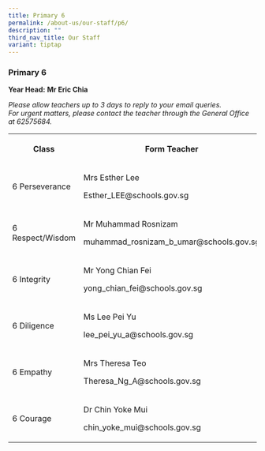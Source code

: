 ```yaml
---
title: Primary 6
permalink: /about-us/our-staff/p6/
description: ""
third_nav_title: Our Staff
variant: tiptap
---
```

<h3><strong>Primary 6</strong></h3>
<p><strong>Year Head:</strong>&nbsp;<strong>Mr Eric Chia</strong>
</p>
<p><em>Please allow teachers up to 3 days to reply to your email queries.</em>&nbsp;
<br><em>For urgent matters, please contact the teacher through the General Office at 62575684.</em>
</p>
<table style="minWidth: 75px">
<colgroup>
<col>
<col>
<col>
</colgroup>
<tbody>
<tr>
<th rowspan="1" colspan="1">
<p>Class</p>
</th>
<th rowspan="1" colspan="1">
<p>Form Teacher</p>
</th>
<th rowspan="1" colspan="1">
<p>Co-Form Teacher</p>
</th>
</tr>
<tr>
<td rowspan="1" colspan="1">
<p>6 Perseverance</p>
</td>
<td rowspan="1" colspan="1">
<p>Mrs Esther Lee</p>
<p><a rel="noopener noreferrer nofollow" target="_blank">Esther_LEE@schools.gov.sg</a>
</p>
</td>
<td rowspan="1" colspan="1">
<p>Ms Hee Chuan Min</p>
<p><a rel="noopener noreferrer nofollow" target="_blank">hee_chuan_min@schools.gov.sg</a>
</p>
</td>
</tr>
<tr>
<td rowspan="1" colspan="1">
<p>6 Respect/Wisdom</p>
</td>
<td rowspan="1" colspan="1">
<p>Mr Muhammad Rosnizam</p>
<p><a rel="noopener noreferrer nofollow" target="_blank">muhammad_rosnizam_b_umar@schools.gov.sg</a>
</p>
</td>
<td rowspan="1" colspan="1">
<p>Mrs June Lau</p>
<p><a rel="noopener noreferrer nofollow" target="_blank">chew_koo_hui@schools.gov.sg</a>
</p>
</td>
</tr>
<tr>
<td rowspan="1" colspan="1">
<p>6 Integrity</p>
</td>
<td rowspan="1" colspan="1">
<p>Mr Yong Chian Fei</p>
<p><a rel="noopener noreferrer nofollow" target="_blank">yong_chian_fei@schools.gov.sg</a>
</p>
</td>
<td rowspan="1" colspan="1">
<p>Ms Wee Shu Yun, Athena</p>
<p><a rel="noopener noreferrer nofollow" target="_blank">athena_wee@schools.gov.sg</a>
</p>
</td>
</tr>
<tr>
<td rowspan="1" colspan="1">
<p>6 Diligence</p>
</td>
<td rowspan="1" colspan="1">
<p>Ms Lee Pei Yu</p>
<p><a rel="noopener noreferrer nofollow" target="_blank">lee_pei_yu_a@schools.gov.sg</a>
</p>
</td>
<td rowspan="1" colspan="1">
<p>Mr Soh Chung Wei</p>
<p>&nbsp;<a rel="noopener noreferrer nofollow" target="_blank">soh_chung_wei@schools.gov.sg</a>
</p>
</td>
</tr>
<tr>
<td rowspan="1" colspan="1">
<p>6 Empathy</p>
</td>
<td rowspan="1" colspan="1">
<p>Mrs Theresa Teo</p>
<p><a rel="noopener noreferrer nofollow" target="_blank">Theresa_Ng_A@schools.gov.sg</a>
</p>
</td>
<td rowspan="1" colspan="1">
<p>Mdm Thong Siong Chee</p>
<p><a rel="noopener noreferrer nofollow" target="_blank">thong_siong_chee@schools.gov.sg</a>
</p>
</td>
</tr>
<tr>
<td rowspan="1" colspan="1">
<p>6 Courage</p>
</td>
<td rowspan="1" colspan="1">
<p>Dr Chin Yoke Mui</p>
<p><a rel="noopener noreferrer nofollow" target="_blank">chin_yoke_mui@schools.gov.sg</a>
</p>
</td>
<td rowspan="1" colspan="1">
<p>Ms Farhanah Borhan<a rel="noopener noreferrer nofollow" target="_blank"><br>farhanah_borhan@schools.gov.sg</a>
</p>
</td>
</tr>
</tbody>
</table>
<p></p>